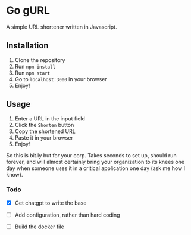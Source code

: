 # Go gURL

A simple URL shortener written in Javascript.

## Installation

1. Clone the repository
2. Run `npm install`
3. Run `npm start`
4. Go to `localhost:3000` in your browser
5. Enjoy!

## Usage

1. Enter a URL in the input field
2. Click the `Shorten` button
3. Copy the shortened URL
4. Paste it in your browser
5. Enjoy!

So this is bit.ly but for your corp. Takes seconds to set up, should run forever, and will almost certainly bring your organization to its knees one day when someone uses it in a critical application one day (ask me how I know).

### Todo

* [X] Get chatgpt to write the base
* [ ] Add configuration, rather than hard coding
* [ ] Build the docker file

